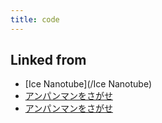 ```yaml
---
title: code
---
```



## Linked from

* [Ice Nanotube](/Ice Nanotube)
* [アンパンマンをさがせ](/アンパンマンをさがせ)
* [アンパンマンをさがせ](/アンパンマンをさがせ)


